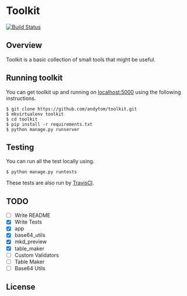 # Toolkit

[![Build Status](https://travis-ci.org/andytom/toolkit.svg?branch=master)](https://travis-ci.org/andytom/toolkit)

## Overview

Toolkit is a basic collection of small tools that might be useful.

## Running toolkit

You can get toolkit up and running on [localhost:5000](http://localhost:5000/)
using the following instructions.

~~~
$ git clone https://github.com/andytom/toolkit.git
$ mkvirtualenv toolkit
$ cd toolkit
$ pip install -r requirements.txt
$ python manage.py runserver
~~~


## Testing

You can run all the test locally using.

~~~
$ python manage.py runtests
~~~

These tests are also run by [TravisCI](https://travis-ci.org/andytom/toolkit).


## TODO
- [ ] Write README
- [x] Write Tests
 - [x] app
 - [x] base64_utils
 - [x] mkd_preview
 - [x] table_maker
- [ ] Custom Validators
 - [ ] Table Maker
 - [ ] Base64 Utils

## License
